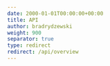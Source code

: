 ```yaml
---
date: 2000-01-01T00:00:00+00:00
title: API
author: bradrydzewski
weight: 900
separator: true
type: redirect
redirect: /api/overview
---
```

